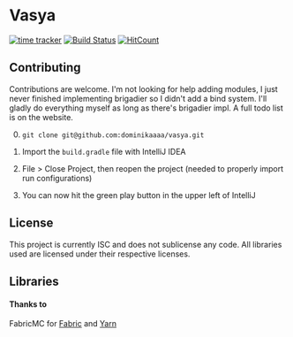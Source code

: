 # Vasya

[![time tracker](https://wakatime.com/badge/github/dominikaaaa/vasya.svg)](https://wakatime.com/badge/github/dominikaaaa/vasya)
[![Build Status](https://camo.githubusercontent.com/955d42f97998aa9265343784041a0a01bcc94c75/68747470733a2f2f7472617669732d63692e636f6d2f646f6d696e696b616161612f76617379612e7376673f746f6b656e3d316335667379796a3838505051745a4c53707264266272616e63683d6d6173746572)](https://travis-ci.com/dominikaaaa/vasya)
[![HitCount](http://hits.dwyl.com/dominikaaaa/vasya.svg)](http://hits.dwyl.com/dominikaaaa/vasya)

## Contributing

Contributions are welcome. I'm not looking for help adding modules, I just never finished implementing brigadier so I didn't add a bind system. I'll gladly do everything myself as long as there's brigadier impl. A full todo list is on the website.

0. `git clone git@github.com:dominikaaaa/vasya.git`

1. Import the `build.gradle` file with IntelliJ IDEA

2. File > Close Project, then reopen the project (needed to properly import run configurations)

3. You can now hit the green play button in the upper left of IntelliJ

## License

This project is currently ISC and does not sublicense any code. All libraries used are licensed under their respective licenses. 

## Libraries

#### Thanks to

FabricMC for [Fabric](https://github.com/FabricMC/fabric) and [Yarn](https://github.com/FabricMC/yarn)

